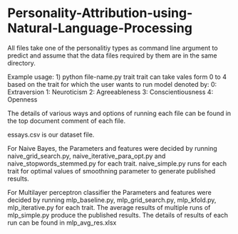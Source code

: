 # Personality-Attribution-using-Natural-Language-Processing

All files take one of the personalitiy types as command line argument to predict and assume that the data files required by them are in the same directory.

Example usage:  1) python file-name.py trait
                trait can take vales form 0 to 4 based on the trait for which the user wants to run model denoted by:
                0: Extraversion
                1: Neuroticism
                2: Agreeableness
                3: Conscientiousness
                4: Openness

The details of various ways and options of running each file can be found in the top document comment of each file.

essays.csv is our dataset file.


For Naive Bayes, the Parameters and features were decided by running naive_grid_search.py, naive_iterative_para_opt.py and naive_stopwords_stemmed.py for each trait.
naive_simple.py runs for each trait for optimal values of smoothning parameter to generate published results.

For Multilayer perceptron classifier the Parameters and features were decided by running mlp_baseline.py, mlp_grid_search.py, mlp_kfold.py, mlp_iterative.py for each trait.
The average results of multiple runs of mlp_simple.py produce the published results. The details of results of each run can be found in mlp_avg_res.xlsx
